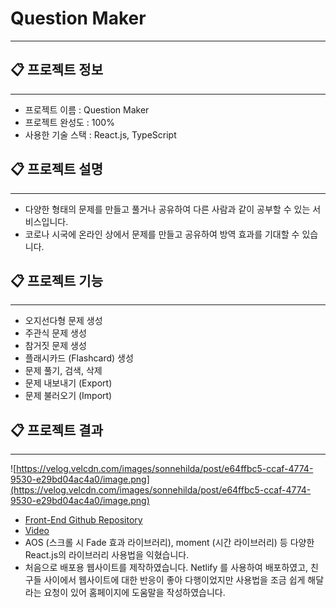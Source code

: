 # Question Maker

---

## 📋 프로젝트 정보

---

- 프로젝트 이름 : Question Maker
- 프로젝트 완성도 : 100%
- 사용한 기술 스택 : React.js, TypeScript

## 📋 프로젝트 설명

---

- 다양한 형태의 문제를 만들고 풀거나 공유하여 다른 사람과 같이 공부할 수 있는 서비스입니다.
- 코로나 시국에 온라인 상에서 문제를 만들고 공유하여 방역 효과를 기대할 수 있습니다.

## 📋 프로젝트 기능

---

- 오지선다형 문제 생성
- 주관식 문제 생성
- 참거짓 문제 생성
- 플래시카드 (Flashcard) 생성
- 문제 풀기, 검색, 삭제
- 문제 내보내기 (Export)
- 문제 불러오기 (Import)

## 📋 프로젝트 결과

---

![https://velog.velcdn.com/images/sonnehilda/post/e64ffbc5-ccaf-4774-9530-e29bd04ac4a0/image.png](https://velog.velcdn.com/images/sonnehilda/post/e64ffbc5-ccaf-4774-9530-e29bd04ac4a0/image.png)

- [Front-End Github Repository](https://github.com/Sonnehilda/QuestionMaker)
- [Video](https://cdn.discordapp.com/attachments/921423896270491668/985808549340909638/qm.mp4)
- AOS (스크롤 시 Fade 효과 라이브러리), moment (시간 라이브러리) 등 다양한 React.js의 라이브러리 사용법을 익혔습니다.
- 처음으로 배포용 웹사이트를 제작하였습니다. Netlify 를 사용하여 배포하였고, 친구들 사이에서 웹사이트에 대한 반응이 좋아 다행이었지만 사용법을 조금 쉽게 해달라는 요청이 있어 홈페이지에 도움말을 작성하였습니다.